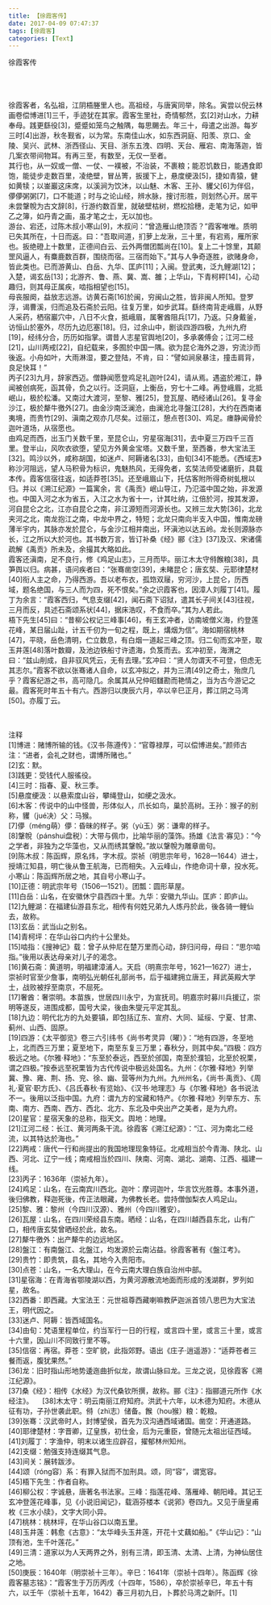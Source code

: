 ```yaml
---
title: 【徐霞客传】
date: 2017-04-09 07:47:37
tags: [徐霞客]
categories: [Text]
---
```


<p dir="ltr"  >徐霞客传<br /><br /><br /><br /></p> 
<p dir="ltr"  >徐霞客者，名弘祖，江阴梧塍里人也。高祖经，与唐寅同举，除名。寅尝以倪云林画卷偿博进[1]三千，手迹犹在其家。霞客生里社，奇情郁然，玄[2]对山水，力耕奉母。践更繇役[3]，蹙蹙如笼鸟之触隅，每思颺去。年三十，母遣之出游。每岁三时[4]出游，秋冬觐省，以为常。东南佳山水，如东西洞庭、阳羡、京口、金陵、吴兴、武林、浙西径山、天目、浙东五洩、四明、天台、雁宕、南海落迦，皆几案衣带间物耳。有再三至，有数至，无仅一至者。<br />其行也，从一奴或一僧、一仗、一襆被，不治装，不裹粮；能忍饥数日，能遇食即饱，能徒步走数百里，凌绝壁，冒丛箐，扳援下上，悬度绠汲[5]，捷如青猿，健如黄犊；以崟巖这床席，以溪涧为饮沐，以山魅、木客、王孙、貜父[6]为伴侣，儚儚粥粥[7]，口不能道；时与之论山经，辨水脉，搜讨形胜，则划然心开。居平未尝鞶帨为古文辞[8]，行游约数百里，就破壁枯树，燃松拾穗，走笔为记，如甲乙之簿，如丹青之画，虽才笔之士，无以加也。<br />游台、宕还，过陈木叔小寒山[9]，木叔问：“曾造雁山绝顶否？”霞客唯唯。质明已失其所在，十日而返。曰：“吾取间道，扪萝上龙湫，三十里，有宕焉，雁所家也。扳绝磴上十数里，正德间白云、云外两僧团瓢尚在[10]。复上二十馀里，其颠罡风逼人，有麋鹿数百群，围绕而宿。三宿而始下。”其与人争奇逐胜，欲赌身命，皆此类也。已而游黄山、白岳、九华、匡庐[11]；入闽。登武夷，泛九鲤湖[12]；入楚，谒玄岳[13]；北游齐、鲁、燕、冀、嵩、雒；上华山，下青柯枰[14]，心动趣归，则其母正属疾，啮指相望也[15]。<br />母丧服阕，益放志远游。访黄石斋[16]於闽，穷闽山之胜，皆非闽人所知。登罗浮，谒曹溪，归而追及石斋於云阳。往复万里，如步武耳。繇终南背走峨眉，从野人采药，栖宿巖穴中，八日不火食，抵峨眉，属奢酋阻兵[17]，乃返。只身戴釜，访恒山於塞外，尽历九边厄塞[18]。归，过余山中，剧谈四游四极，九州九府[19]，经纬分合，历历如指掌。谓昔人志星官舆地[20]，多承袭傅会；江河二经[21]，山川两戒[22]，自纪载来，多囿於中国一隅。欲为昆仑海外之游，穷流沙而後返。小舟如叶，大雨淋湿，要之登陆，不肯，曰：“譬如涧泉暴注，撞击肩背，良足快耳！”<br />丙子[23]九月，辞家西迈。僧静闻愿登鸡足礼迦叶[24]，请从焉。遇盗於湘江，静闻被创病死，函其骨，负之以行。泛洞庭，上衡岳，穷七十二峰。再登峨眉，北抵岷山，极於松潘。又南过大渡河，至黎、雅[25]，登瓦屋、晒经诸山[26]。复寻金沙江，极於犛牛徼外[27]。由金沙南泛澜沧，由澜沧北寻盤江[28]，大约在西南诸夷境，而贵竹[29]、滇南之观亦几尽矣。过丽江，憩点苍[30]、鸡足。瘗静闻骨於迦叶道场，从宿愿也。<br />由鸡足而西，出玉门关数千里，至昆仑山，穷星宿海[31]，去中夏三万四千三百里。登半山，风吹衣欲堕，望见方外黄金宝塔。又数千里，至西番，参大宝法王[32]。鸣沙以外，咸称胡国，如迷卢、阿耨诸名[33]，由旬[34]不能悉。《西域志》称沙河阻远，望人马积骨为标识，鬼魅热风，无得免者，玄奘法师受诸磨折，具载本传。霞客信宿往返，如适莽苍[35]。还至峨眉山下，托估客附所得奇树虬根以归。并以《溯江纪源》一篇寓余，言《禹贡》岷山导江，乃氾滥中国之始，非发源也。中国入河之水为省五，入江之水为省十一，计其吐纳，江倍於河，按其发源，河自昆仑之北，江亦自昆仑之南，非江源短而河源长也。又辨三龙大势[36]，北龙夹河之北，南龙抱江之南，中龙中界之，特短；北龙只南向半支入中国，惟南龙磅薄半宇内，其脉亦发於昆仑，与金沙江相并南出，环滇池以达五岭。龙长则源脉亦长，江之所以大於河也。其书数万言，皆订补桑《经》郦《注》[37]及汉、宋诸儒疏解《禹贡》所未及，余撮其大略如此。<br />霞客还滇南，足不良行，修《鸡足山志》，三月而毕。丽江木太守偫餱粮[38]，具笋舆以归。病甚，语问疾者曰：“张骞凿空[39]，未睹昆仑；唐玄奘、元耶律楚材[40]衔人主之命，乃得西游。吾以老布衣，孤筇双屦，穷河沙，上昆仑，历西域，题名绝国，与三人而为四，死不恨矣。”余之识霞客也，因漳人刘履丁[41]。履丁为余言：“霞客西归，气息支缀[42]，闻石斋下诏狱，遣其长子间关[43]往视，三月而反，具述石斋颂系状[44]，据床浩叹，不食而卒。”其为人若此。<br />梧下先生[45]曰：“昔柳公权记三峰事[46]，有王玄冲者，访南坡僧义海，约登莲花峰，某日届山趾，计五千仞为一旬之程，既上，煹烟为信”。海如期宿桃林[47]，平晓，岳色清明，伫立数息，有白烟一道起三峰之顶。归二旬而玄冲至，取玉井莲[48]落叶数瓣，及池边铁船寸许遗海，负笈而去。玄冲初至，海渭之曰：“兹山削成，自非驭风凭云，无有去理。”玄冲曰：“贤人勿谓天不可登，但虑无其志尔。”霞客不欲以张骞诸人自命，以玄冲拟之，并为三清[49]之奇士，殆庶几乎？霞客纪游之书，高可隐几。余属其从兄仲昭讎勘而艳情之，当为古今游记之最。霞客死时年五十有六。西游归以庚辰六月，卒以辛巳正月，葬江阴之马湾[50]。亦履丁云。<br /><br /><br /></p> 
<p dir="ltr"  >注释<br />[1]博进：赌博所输的钱。《汉书&middot;陈遵传》：“官尊禄厚，可以偿博进矣。”颜师古注：“进者，会礼之财也，谓博所赌也。”<br />[2]玄：默。<br />[3]践更：受钱代人服徭役。<br />[4]三时：指春、夏、秋三季。<br />[5]悬度绠汲：以悬索度山谷，攀绳登山，如绠之汲水。<br />[6]木客：传说中的山中怪兽，形体似人，爪长如鸟，巢於高树。王孙：猴子的别称，貜（ju&eacute;决）父：马猴。<br />[7]儚（m&eacute;ng萌）儚：昏昧的样子。粥（y&ugrave;玉）粥：谦卑的样子。<br />[8]鞶帨（p&aacute;nshu&igrave;盘税）：大带与佩巾，比喻华丽的藻饰。扬雄《法言&middot;寡见》：“今之学者，非独为之华藻也，又从而绣其鞶帨。”故以鞶帨为雕章凿句。<br />[9]陈木叔：陈函辉，原名炜，字木叔。崇祯（明思宗年号，1628—1644）进士，授靖江知县，明亡後从鲁王航海，已而相失。入云峰山，作绝命词十章，投水死。小寒山：陈函辉所居之地，其自号小寒山子。<br />[10]正德：明武宗年号（1506—1521）。团瓢：圆形草屋。<br />[11]白岳：山名，在安徽休宁县西四十里。九华：安徽九华山。匡庐：即庐山。<br />[12]九鲤湖：在福建仙游县东北，相传有何姓兄弟九人炼丹於此，後各骑一鲤仙去，故称。<br />[13]玄岳：武当山之别名。<br />[14]青柯坪：在华山谷口内约十公里处。<br />[15]啮指：《搜神记》载：曾子从仲尼在楚万里而心动，辞归问母，母曰：“思尔啮指。”後用以表达母亲对儿子的渴念。<br />[16]黄石斋：黄道明，明福建漳浦人。天启（明熹宗年号，1621—1627）进士，崇祯时官至少詹事，南明弘光朝任礼部尚书，后于福建拥立唐王，拜武英殿大学士，战败被捊至南京，不屈死。<br />[17]奢酋：奢崇明。本苗族，世居四川永宁，为宣抚司。明嘉宗时募川兵援辽，崇明等遂反，进围成都，国号大梁，後由朱燮元平定其乱。<br />[18]九边：明代北方的九处要镇，即包括辽东、宣府、大同、延绥、宁夏、甘肃、蓟州、山西、固原。<br />[19]四游：《太平御览》卷三六引纬书《尚书考灵异（曜）》：“地有四游，冬至地上，北而西三万里；夏至地下，南至东复三万里；春秋分，则其中矣。”四极：四方极远之地。《尔雅&middot;释地》：“东至於泰远，西至於邠国，南至於濮铅，北至於祝栗，谓之四极。”按泰远至祝栗皆为古代传说中极远处国名。九州：《尔雅&middot;释地》列举冀、豫、雍、荆、扬、兖、徐、幽、营等州为九州。九州州名，《尚书&middot;禹贡》、《周礼&middot;夏官&middot;职方氏》、《吕氏春秋&middot;有览始》、《汉书&middot;地理志》与《尔雅&middot;释地》各书说法不一。後用以泛指中国。九府：谓九方的宝藏和特产。《尔雅&middot;释地》列举东方、东南、南方、西南、西方、西北、北方、东北及中央出产之美者，是为九府。<br />[20]星官：星宿天象的总称，指天文。舆地：地理。<br />[21]江河二经：长江、黄河两条干流。徐霞客《溯江纪源》：“江、河为南北二经流，以其特达於海也。”<br />[22]两戒：唐代一行和尚提出的我国地理现象特征。北戒相当於今青海、陕北、山西、河北、辽宁一线；南戒相当於四川、陕南、河南、湖北、湖南、江西、福建一线。<br />[23]丙子：1636年（崇祯九年）。<br />[24]鸡足：山名，在云南宾川西北。迦叶：摩诃迦叶，华言饮光胜尊。本事外道，後归佛教，释迦死後，传正法眼藏，为佛教长老。尝持僧伽梨衣人鸡足山。<br />[25]黎、雅：黎州（今四川汉源）、雅州（今四川雅安）。<br />[26]瓦屋：山名，在四川荣经县东南。晒经：山名，在四川越西县东北，山有广口，相传唐玄奘曾晒经於此，故名。<br />[27]犛牛徼外：出产犛牛的边远地区。<br />[28]盤江：有南盤江、北盤江，均发源於云南沾益。徐霞客著有《盤江考》。<br />[29]贵竹：即贵筑，县名，其地今入贵阳市。<br />[30]点苍：山名，一名大理山，在今云南大理白族自治州中部。<br />[31]星宿海：在青海省鄂陵湖以西，为黄河源散流地面而形成的浅湖群，罗列如星，故名。<br />[32]西番：即西藏。大宝法王：元世祖尊西藏喇嘛教萨迦派首领八思巴为大宝法王，明代因之。<br />[33]迷卢、阿耨：皆西域国名。<br />[34]由旬：梵语里程单位，约当军行一日的行程，或言四十里，或言三十里，或言十六里，因山川不同致行里不等。<br />[35]信宿：再宿。莽苍：空旷貌，此指郊野。语出《庄子&middot;逍遥游》：“适莽苍者三餐而返，腹犹果然。”<br />[36]龙：旧时指山形地势逶迤曲折似龙，故谓山脉曰龙。三龙之说，见徐霞客《溯江纪源》。<br />[37]桑《经》：相传《水经》为汉代桑钦所撰，故称。郦《注》：指郦道元所作《水经注》。 　[38]木太守：明云南丽江府知府。洪武十六年，以木德为知府。木德从征有功，子孙世袭此职。偫（zh&igrave;志）储备。餱（hou猴）粮：乾粮。<br />[39]张骞：汉武帝时人，封博望侯，首先为汉沟通西域诸国。凿空：开通道路。<br />[40]耶律楚材：字晋卿，辽皇族，初仕金，后为元重臣，曾随元太祖出征西域。<br />[41]刘履丁：字渔仲，明末以诸生应辟召，擢郁林州知州。<br />[42]支缀：勉强支持连缀其气息。<br />[43]间关：展转跋涉。<br />[44]颂（r&oacute;ng容）系：有罪入狱而不加刑具。颂，同“容”，谓宽容。<br />[45]梧下先生：作者自称。<br />[46]柳公权：字诚悬，唐著名书法家。三峰：指莲花峰、落雁峰、朝阳峰。其记王玄冲登莲花峰事，见《小说旧闻记》，载涵芬楼本《说郛》卷四九。又见于唐皇甫枚《三水小牍》，文字大同小异。<br />[47]桃林：桃林坪，在华山谷口以南五里。<br />[48]玉井莲：韩愈《古意》：“太华峰头玉井莲，开花十丈藕如船。”《华山记》：“山顶有池，生千叶莲花。”<br />[49]三清：道家以为人天两界之外，别有三清，即玉清、太清、上清，为神仙居住之地。<br />[50]庚辰：1640年（明崇祯十三年）。辛巳：1641年（崇祯十四年）。陈函辉《徐霞客墓志铭》：“霞客生于万历丙戌（十四年，1586），卒於崇祯辛巳，年五十有六，以壬午（崇祯十五年，1642）春三月初九日，卜葬於马湾之新阡。[1]</p>
